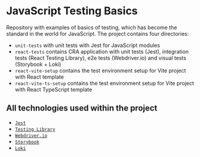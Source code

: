 # JavaScript Testing Basics

Repository with examples of basics of testing, which has become the standard in the world for JavaScript.
The project contains four directories:

- `unit-tests` with unit tests with Jest for JavaScript modules
- `react-tests` contains CRA application with unit tests (Jest), integration tests (React Testing Library), e2e tests (Webdriver.io) and visual tests (Storybook + Loki)
- `react-vite-setup` contains the test environment setup for Vite project with React template
- `react-vite-ts-setup` contains the test environment setup for Vite project with React TypeScript template

## All technologies used within the project

- [`Jest`](https://jestjs.io/)
- [`Testing Library`](https://testing-library.com/)
- [`Webdriver.io`](https://webdriver.io/)
- [`Storybook`](https://storybook.js.org/)
- [`Loki`](https://loki.js.org/)
